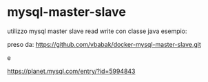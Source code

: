 # mysql-master-slave

utilizzo mysql master slave read write con classe java esempio:

preso da:
https://github.com/vbabak/docker-mysql-master-slave.git

e

https://planet.mysql.com/entry/?id=5994843
